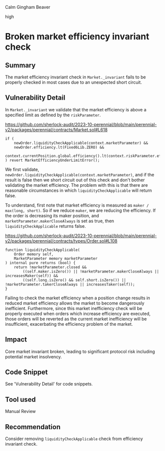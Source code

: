 Calm Gingham Beaver

high

# Broken market efficiency invariant check

## Summary

The market efficiency invariant check in `Market._invariant` fails to be properly checked in most cases due to an unexpected short circuit.

## Vulnerability Detail

In `Market._invariant` we validate that the market efficiency is above a specified limit as defined by the `riskParameter`.

https://github.com/sherlock-audit/2023-10-perennial/blob/main/perennial-v2/packages/perennial/contracts/Market.sol#L618
```solidity
if (
    newOrder.liquidityCheckApplicable(context.marketParameter) &&
    newOrder.efficiency.lt(Fixed6Lib.ZERO) &&
    context.currentPosition.global.efficiency().lt(context.riskParameter.efficiencyLimit)
) revert MarketEfficiencyUnderLimitError();
```

We first validate, `newOrder.liquidityCheckApplicable(context.marketParameter)`, and if the result is false then we short circuit out of this check and don't bother validating the market efficiency. The problem with this is that there are reasonable circumstances in which `liquidityCheckApplicable` will return false. 

To understand, first note that market efficiency is measured as `maker / max(long, short)`. So if we reduce `maker`, we are reducing the efficiency. If the order is decreasing its maker position, and `marketParameter.makerCloseAlways` is set as true, then `liquidityCheckApplicable` returns false.

https://github.com/sherlock-audit/2023-10-perennial/blob/main/perennial-v2/packages/perennial/contracts/types/Order.sol#L108
```solidity
function liquidityCheckApplicable(
    Order memory self,
    MarketParameter memory marketParameter
) internal pure returns (bool) {
    return !marketParameter.closed &&
        ((self.maker.isZero()) || !marketParameter.makerCloseAlways || increasesMaker(self)) &&
        ((self.long.isZero() && self.short.isZero()) || !marketParameter.takerCloseAlways || increasesTaker(self));
}
```

Failing to check the market efficiency when a position change results in reduced market efficiency allows the market to become dangerously inefficient. Furthermore, since this market inefficiency check will be properly executed when orders which increase efficiency are executed, those orders will be reverted as the current market inefficiency will be insufficient, exacerbating the efficiency problem of the market.

## Impact

Core market invariant broken, leading to significant protocol risk including potential market insolvency.

## Code Snippet

See 'Vulnerability Detail' for code snippets.

## Tool used

Manual Review

## Recommendation

Consider removing `liquidityCheckApplicable` check from efficiency invariant check.